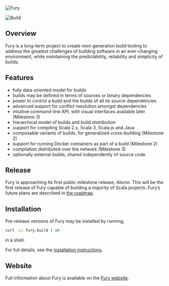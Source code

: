 <img src="doc/logo/render_github.png" alt="Fury">

![Build](https://github.com/propensive/fury/workflows/Build/badge.svg?branch=master)

## Overview

Fury is a long-term project to create next-generation build tooling to address the greatest challenges of
building software in an ever-changing environment, while maintaining the predictability, reliability and
simplicity of builds.

## Features
- fully data-oriented model for builds
- builds may be defined in terms of sources or binary dependencies
- power to control a build and the builds of all its source dependencies
- advanced support for conflict resolution amongst dependencies
- intuitive command-line API, with visual interfaces available later (Milestone 3)
- hierarchical model of builds and build distribution
- support for compiling Scala 2.x, Scala 3, Scala.js and Java
- composable variants of builds, for generalized cross-building (Milestone 2)
- support for running Docker containers as part of a build (Milestone 2)
- compilation distributed over the network (Milestone 3)
- optionally external builds, shared independently of source code

## Release

Fury is approaching its first public milestone release, _Alecto_. This will be the first release of Fury capable
of building a majority of Scala projects. Fury’s future plans are described in
[the roadmap](https://propensive.com/opensource/fury/roadmap).

## Installation

Pre-release versions of Fury may be installed by running,
```sh
curl -Ls fury.build | sh
```
in a shell.

For full details, see the [installation instructions](doc/install.md).

## Website
Full information about Fury is available on the [Fury website](https://propensive.com/opensource/fury).
